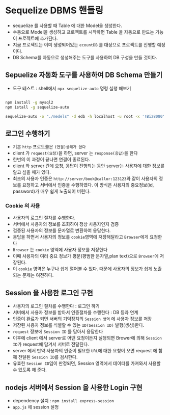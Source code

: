 # Sequelize DBMS 핸들링

- sequelize 를 사용할 때 Table 에 대한 Model을 생성한다.
- 수동으로 Model을 생성하고 프로젝트를 시작하면 Table 을 자동으로
  만드는 기능이 프로젝트에 추가된다.
- 지금 프로젝트는 이미 생성되어있는 `ecountDB` 를 대상으로 프로젝트를 진행할 예정이다.
- DB Schema를 자동으로 생성해주는 도구를 사용하여 DB 구성을 만들 것이다.

## Sepuelize 자동화 도구를 사용하여 DB Schema 만들기

- 도구 테스트 : shell에서 `npx sequelize-auto` 명령 실행 해보기

```bash

npm install -g mysql2
npm istall -g sequelize-auto

sequelize-auto -o "./medels" -d edb -h localhost -u root -x '!Biz8080' -e mysql -l esm


```

## 로그인 수행하기

- 기본 `http` 프로토콜은 `(연결)상태가 없다`
- client 가 `request(요청)`을 하면, server 는 `response(응답)`을 한다
- 한번의 이 과정이 끝나면 연결이 종료된다.
- client 와 server 간에 요청, 응답이 진행되는 동안 server는 사용자에 대한 정보를 알고 싶을 때가 있다.
- 최초의 사용자 인증은 `http://server/book@callor:123123`와 같이 사용자의 정보를 요청하고 서버에서 인증을 수행하였다. 이 방식은 사용자의 중요정보(id, password)가 매우 쉽게 노출되어 버린다.

### Cookie 의 사용

- 사용자의 로그인 절차를 수행한다.
- 서버에서 사용자의 정보를 조회하여 정상 사용자인지 검증
- 검증된 사용자의 정보를 문자열로 변환하여 응답한다.
- 응답을 하면서 사용자의 정보를 `cookie`영역에 저장해달라고 `Browser`에게 요청한다
- `Browser` 는 `cookie` 영역에 사용자 정보를 저장한다
- 이때 사용자의 여러 중요 정보가 평문(평범한 문자열,plan text)으로 `Browser`에 저장된다.
- 이 `cookie` 영역은 누구나 쉽게 열어볼 수 있다. 때문에 사용자의 정보가 쉽게 노출되는 문제는 여전하다.

## Session 을 사용한 로그인 구현

- 사용자의 로그인 절차를 수행한다 : 로그인 하기
- 서버에서 사용자 정보를 받아서 인증절차를 수행한다 : DB 등과 연계
- 인증이 완료가 되면 서버의 기억장치의 `Session 영역` 에 사용자 정보를 저장
- 저장된 사용자 정보를 식별할 수 있는 `ID(Session ID)` 발행(생성)한다.
- `request` 정보에 `Session ID` 를 담아서 응답한다
- 이후에 client 에서 server로 어떤 요청이든지 실행되면 Brower에 의해 `Session ID`가 request에 담겨서 서버로 전달된다.
- server 에서 만약 사용자의 인증이 필요한 `URL`에 대한 요청이 오면 request 에 함께 전달된 `Session ID`를 검사한다.
- 유효한 `Session ID`임이 판정되면, Session 영역에서 데이터를 가져와서 사용할 수 있도록 해 준다.

## nodejs 서버에서 Session 을 사용한 Login 구현

- dependency 설치 : `npm install express-session`
- `app.js` 에 session 설정

